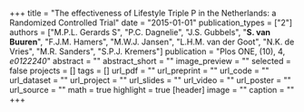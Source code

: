+++
title = "The effectiveness of Lifestyle Triple P in the Netherlands: a Randomized Controlled Trial"
date = "2015-01-01"
publication_types = ["2"]
authors = ["M.P.L. Gerards S", "P.C. Dagnelie", "J.S. Gubbels", "**S. van Buuren**", "F.J.M. Hamers", "M.W.J. Jansen", "L.H.M. van der Goot", "N.K. de Vries", "M.R. Sanders", "S.P.J. Kremers"]
publication = "Plos ONE, (10), 4, _e0122240_"
abstract = ""
abstract_short = ""
image_preview = ""
selected = false
projects = []
tags = []
url_pdf = ""
url_preprint = ""
url_code = ""
url_dataset = ""
url_project = ""
url_slides = ""
url_video = ""
url_poster = ""
url_source = ""
math = true
highlight = true
[header]
image = ""
caption = ""
+++
